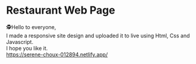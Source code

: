 # Restaurant Web Page

🕵️Hello to everyone,   
I made a responsive site design and uploaded it to live using Html, Css and Javascript.   
I hope you like it.   
https://serene-choux-012894.netlify.app/  
